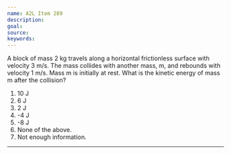 ```yaml
---
name: A2L Item 289
description: 
goal: 
source: 
keywords: 
---
```


A block of mass 2 kg travels along a horizontal frictionless surface
with velocity 3 m/s. The mass collides with another mass, m, and
rebounds with velocity 1 m/s. Mass m is initially at rest. What is the
kinetic energy of mass m after the collision?

1. 10 J
2. 6 J
3. 2 J
4. -4 J
5. -8 J
6. None of the above.
7. Not enough information.

<hr/>


